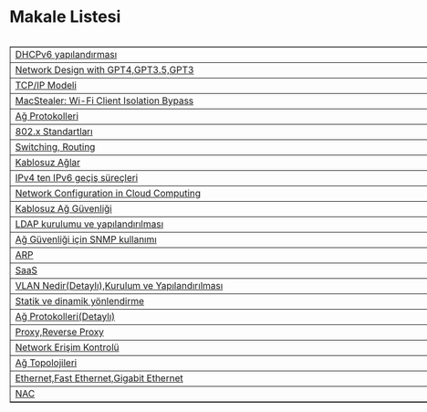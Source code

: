 # Makale Listesi
<table align="left" border="1" cellpadding="1" cellspacing="1" style="width:1108px">
                <tr>
                    <td  style="width: 847px; text-align: left;"><a href="https://medium.com/@sadikklc/ipv6-nedir-ipv6ya-neden-geçiş-yapıyoruz-ipv6-adres-çeşitleri-dhcpv6-nasıl-çalışır-4644f6a52f7">DHCPv6 yapılandırması</a></td>
                </tr>
                <tr>
                    <td style="width:847px"><a href="https://medium.com/@alisanyildiz/a%C4%9F-tasar%C4%B1m%C4%B1-network-design-70faec481971">Network Design with GPT4,GPT3.5,GPT3</a>&nbsp;</td>
                </tr>
                <tr>
                    <td style="width:847px"><a href="https://medium.com/@cernekn2910/tcp-ip-modeli%CC%87-a392af7e7458">TCP/IP Modeli</a></td>
                </tr>
                <tr>
                    <td style="width:847px"><a href="https://medium.com/@mehmetcanatar/wifi-client-isolation-bypass-macstealer-a01620270105">MacStealer: Wi-Fi Client Isolation Bypass</a></td>
                </tr>
                <tr>
                    <td style="width:847px"><a href="https://medium.com/@ademmtulgar/network-protocols-a%C4%9F-protokolleri-24f62bf810fb">Ağ Protokolleri</a></td>
                </tr>
                <tr>
                    <td style="width:847px"><a href="https://medium.com/@alim27qaz/802-1x-nedi%CC%87r-nasil-%C3%A7ali%C5%9Fir-b2b55c838193">802.x Standartları</a></td>
                </tr>
                <tr>
                    <td style="width:847px"><a href="https://medium.com/@mehmetemre1818/switching-routing-2c92d6b9ee35">Switching, Routing</a></td>
                </tr>
                <tr>
                    <td style="width:847px"><a href="https://medium.com/@busecevvk/kablosuz-a%C4%9Flar-56ee4a53a28d">Kablosuz Ağlar</a></td>
                </tr>
                <tr>
                    <td style="width:847px"><a href="https://medium.com/@melisaaktuna/ipv4ten-ipv6-ya-geçiş-süreci-5b1cf0a0584e">IPv4 ten IPv6 ge&ccedil;iş s&uuml;re&ccedil;leri</a></td>
                </tr>
                <tr>
                    <td style="width:847px"><a href="https://medium.com/@furkan.bilban/network-configuration-in-cloud-computing-bulut-bili%C5%9Fimde-a%C4%9F-yap%C4%B1land%C4%B1rmas%C4%B1-117cf0fb8fa7">Network Configuration in Cloud Computing</a></td>
                </tr>
                <tr>
                    <td style="width:847px"><a href="https://medium.com/@deniizs97/kablosuz-ağ-güvenli̇ği̇-ceb0eee7865d">Kablosuz Ağ G&uuml;venliği</a></td>
                </tr>
                <tr>
                    <td style="width:847px"><a href="https://medium.com/@esmenhly/ldap-kurulumu-ve-yapılandırılması-4a7f58b53cdc">LDAP kurulumu ve yapılandırılması</a></td>
                </tr>
                <tr>
                    <td style="width:847px"><a href="https://medium.com/@ozgegulsoy/snmp-simple-network-management-protocol-basit-ağ-yönetim-protokolü-4eccebc25bc7">Ağ G&uuml;venliği i&ccedil;in SNMP kullanımı</a></td>
                </tr>
                <tr>
                    <td style="width:847px"><a href="https://medium.com/@berkayakyoland/address-resolution-protocol-285082f22fbc">ARP</a></td>
                </tr>
                <tr>
                    <td style="width:847px"><a href="https://medium.com/@yeldayilmaz81/saas-nedi%CC%87r-f46ac91066b5">SaaS</a></td>
                </tr>
                <tr>
                    <td style="width:847px"><a href="https://medium.com/@tugceeranil/vlan-nedir-kurulum-ve-yapılandırması-c768d3f3e9df">VLAN Nedir(Detaylı),Kurulum ve Yapılandırılması</a></td>
                </tr>
                <tr>
                    <td style="width:847px"><a href="https://medium.com/@kaanhakyoldas34/stati̇k-ve-di̇nami̇k-yönlendi̇rme-58de24fb12be">Statik ve dinamik y&ouml;nlendirme</a></td>
                </tr>
                <tr>
                    <td style="width:847px"><a href="https://medium.com/@durmuzl/ağ-protokolleri-34a7282e596a">Ağ Protokolleri(Detaylı)</a></td>
                </tr>
                <tr>
                    <td style="width:847px"><a href="https://medium.com/@emre.mgurbuz/proxy-nedir-e7738bce931e">Proxy,Reverse Proxy</a></td>
                </tr>
                <tr>
                    <td style="width:847px"><a href="https://medium.com/@seliinbilgin/ağ-erişim-kontrolü-network-access-control-nac-cc3a6b26cee6">Network Erişim Kontrol&uuml;</a></td>
                </tr>
                <tr>
                    <td style="width:847px"><a href="https://medium.com/@yasemin.oztur107/a%C4%9F-topolojileri-32f7e83e6f1f">Ağ Topolojileri</a></td>
                </tr>
                <tr>
                    <td style="width:847px"><a href="https://medium.com/@kubra.ssman23/ethernet-1ed46adb158d">Ethernet,Fast Ethernet,Gigabit Ethernet</a></td>
                </tr>
  <tr>
			<td style="width:847px"><a href="https://medium.com/@aliogul06/network-erişim-kontrolü-nac-92455913d1fb">NAC</a></td>
		</tr>
       </table>
